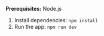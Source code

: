 **Prerequisites:**  Node.js

1. Install dependencies:
   `npm install`
2. Run the app:
   `npm run dev`

